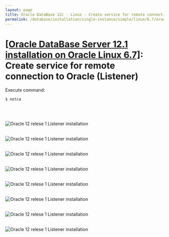 ```yaml
---
layout: page
title: Oracle DataBase 12c - Linux - Create service for remote connection to Oracle (Listener)
permalink: /database/installation/single-instance/simple/linux/6.7/oracle/12.1/oracle-listener-creation/
---
```


# <a href="/database/installation/single-instance/simple/linux/6.7/oracle/12.1/">[Oracle DataBase Server 12.1 installation on Oracle Linux 6.7]</a>: Create service for remote connection to Oracle (Listener)

Execute command:

	$ netca


<br/><br/>


<img src="http://img.oradba.net/01-database/02-installation/01-single-instance/01-simple/02-linux/6.7/oracle/12.1/03_listener_creation/oracle12R1_database_listener_creation_01.png" border="0" alt="Oracle 12 relese 1 Listener installation"><br/><br/>

<img src="http://img.oradba.net/01-database/02-installation/01-single-instance/01-simple/02-linux/6.7/oracle/12.1/03_listener_creation/oracle12R1_database_listener_creation_02.png" border="0" alt="Oracle 12 relese 1 Listener installation"><br/><br/>

<img src="http://img.oradba.net/01-database/02-installation/01-single-instance/01-simple/02-linux/6.7/oracle/12.1/03_listener_creation/oracle12R1_database_listener_creation_03.png" border="0" alt="Oracle 12 relese 1 Listener installation"><br/><br/>

<img src="http://img.oradba.net/01-database/02-installation/01-single-instance/01-simple/02-linux/6.7/oracle/12.1/03_listener_creation/oracle12R1_database_listener_creation_04.png" border="0" alt="Oracle 12 relese 1 Listener installation"><br/><br/>

<img src="http://img.oradba.net/01-database/02-installation/01-single-instance/01-simple/02-linux/6.7/oracle/12.1/03_listener_creation/oracle12R1_database_listener_creation_05.png" border="0" alt="Oracle 12 relese 1 Listener installation"><br/><br/>

<img src="http://img.oradba.net/01-database/02-installation/01-single-instance/01-simple/02-linux/6.7/oracle/12.1/03_listener_creation/oracle12R1_database_listener_creation_06.png" border="0" alt="Oracle 12 relese 1 Listener installation"><br/><br/>

<img src="http://img.oradba.net/01-database/02-installation/01-single-instance/01-simple/02-linux/6.7/oracle/12.1/03_listener_creation/oracle12R1_database_listener_creation_07.png" border="0" alt="Oracle 12 relese 1 Listener installation"><br/><br/>

<img src="http://img.oradba.net/01-database/02-installation/01-single-instance/01-simple/02-linux/6.7/oracle/12.1/03_listener_creation/oracle12R1_database_listener_creation_08.png" border="0" alt="Oracle 12 relese 1 Listener installation"><br/><br/>
